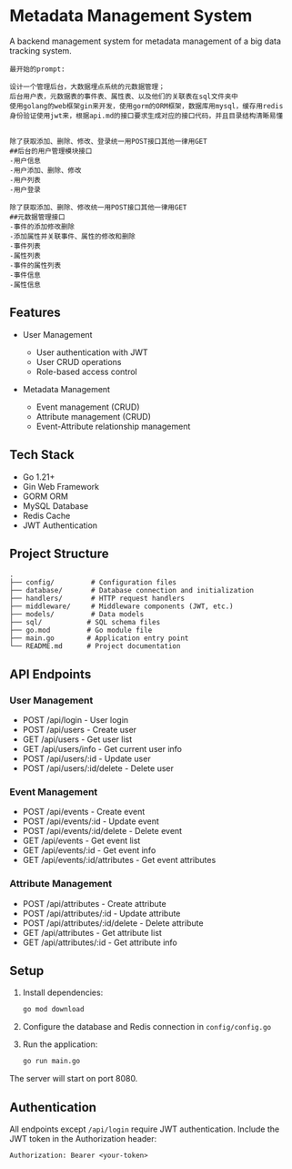 # Metadata Management System

A backend management system for metadata management of a big data tracking system.


```
最开始的prompt:

设计一个管理后台，大数据埋点系统的元数据管理；
后台用户表，元数据表的事件表、属性表、以及他们的关联表在sql文件夹中
使用golang的web框架gin来开发，使用gorm的ORM框架，数据库用mysql，缓存用redis
身份验证使用jwt来，根据api.md的接口要求生成对应的接口代码，并且目录结构清晰易懂


除了获取添加、删除、修改、登录统一用POST接口其他一律用GET
##后台的用户管理模块接口
-用户信息
-用户添加、删除、修改
-用户列表
-用户登录

除了获取添加、删除、修改统一用POST接口其他一律用GET
##元数据管理接口
-事件的添加修改删除
-添加属性并关联事件、属性的修改和删除
-事件列表
-属性列表
-事件的属性列表
-事件信息
-属性信息
```


## Features

- User Management
  - User authentication with JWT
  - User CRUD operations
  - Role-based access control

- Metadata Management
  - Event management (CRUD)
  - Attribute management (CRUD)
  - Event-Attribute relationship management

## Tech Stack

- Go 1.21+
- Gin Web Framework
- GORM ORM
- MySQL Database
- Redis Cache
- JWT Authentication

## Project Structure

```
.
├── config/         # Configuration files
├── database/       # Database connection and initialization
├── handlers/       # HTTP request handlers
├── middleware/     # Middleware components (JWT, etc.)
├── models/         # Data models
├── sql/           # SQL schema files
├── go.mod         # Go module file
├── main.go        # Application entry point
└── README.md      # Project documentation
```

## API Endpoints

### User Management

- POST /api/login - User login
- POST /api/users - Create user
- GET /api/users - Get user list
- GET /api/users/info - Get current user info
- POST /api/users/:id - Update user
- POST /api/users/:id/delete - Delete user

### Event Management

- POST /api/events - Create event
- POST /api/events/:id - Update event
- POST /api/events/:id/delete - Delete event
- GET /api/events - Get event list
- GET /api/events/:id - Get event info
- GET /api/events/:id/attributes - Get event attributes

### Attribute Management

- POST /api/attributes - Create attribute
- POST /api/attributes/:id - Update attribute
- POST /api/attributes/:id/delete - Delete attribute
- GET /api/attributes - Get attribute list
- GET /api/attributes/:id - Get attribute info

## Setup

1. Install dependencies:
   ```bash
   go mod download
   ```

2. Configure the database and Redis connection in `config/config.go`

3. Run the application:
   ```bash
   go run main.go
   ```

The server will start on port 8080.

## Authentication

All endpoints except `/api/login` require JWT authentication. Include the JWT token in the Authorization header:

```
Authorization: Bearer <your-token>
``` 